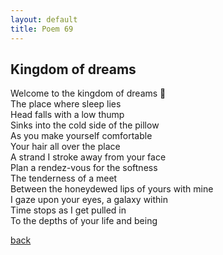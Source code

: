 ```yaml
---
layout: default
title: Poem 69
---
```


## Kingdom of dreams

Welcome to the kingdom of dreams 🤭 \
The place where sleep lies \
Head falls with a low thump \
Sinks into the cold side of the pillow \
As you make yourself comfortable \
Your hair all over the place \
A strand I stroke away from your face \
Plan a rendez-vous for the softness \
The tenderness of a meet \
Between the honeydewed lips of yours with mine \
I gaze upon your eyes, a galaxy within \
Time stops as I get pulled in \
To the depths of your life and being


 [back](../index-page.html)